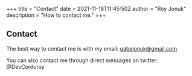 +++
title = "Contact"
date = 2021-11-18T11:45:50Z
author = "Roy Jonuk"
description = "How to contact me."
+++

## Contact

The best way to contact me is with my email:
gabejonuk@gmail.com

You can also contact me through direct messages on twitter:
@DevCorduroy
